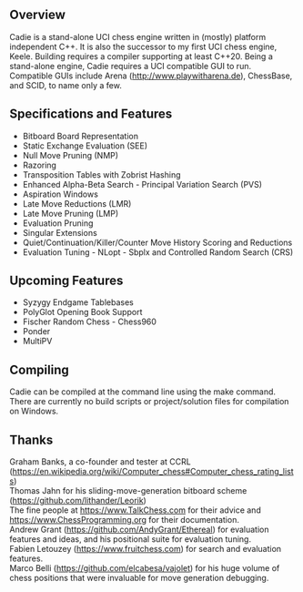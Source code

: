## Overview

Cadie is a stand-alone UCI chess engine written in (mostly) platform independent C++. It is also the successor to my first UCI chess engine, Keele. Building requires a compiler supporting at least C++20. Being a stand-alone engine, Cadie requires a UCI compatible GUI to run. Compatible GUIs include Arena (http://www.playwitharena.de), ChessBase, and SCID, to name only a few.

## Specifications and Features
- Bitboard Board Representation
- Static Exchange Evaluation (SEE)
- Null Move Pruning (NMP)
- Razoring
- Transposition Tables with Zobrist Hashing
- Enhanced Alpha-Beta Search - Principal Variation Search (PVS)
- Aspiration Windows
- Late Move Reductions (LMR)
- Late Move Pruning (LMP)
- Evaluation Pruning
- Singular Extensions
- Quiet/Continuation/Killer/Counter Move History Scoring and Reductions
- Evaluation Tuning - NLopt - Sbplx and Controlled Random Search (CRS)

## Upcoming Features

- Syzygy Endgame Tablebases
- PolyGlot Opening Book Support
- Fischer Random Chess - Chess960
- Ponder
- MultiPV

## Compiling

Cadie can be compiled at the command line using the make command.  There are currently no build scripts or project/solution files for compilation on Windows.

## Thanks

Graham Banks, a co-founder and tester at CCRL (https://en.wikipedia.org/wiki/Computer_chess#Computer_chess_rating_lists)   
Thomas Jahn for his sliding-move-generation bitboard scheme (https://github.com/lithander/Leorik)   
The fine people at https://www.TalkChess.com for their advice and https://www.ChessProgramming.org for their documentation.   
Andrew Grant (https://github.com/AndyGrant/Ethereal) for evaluation features and ideas, and his positional suite for evaluation tuning.   
Fabien Letouzey (https://www.fruitchess.com) for search and evaluation features.   
Marco Belli (https://github.com/elcabesa/vajolet) for his huge volume of chess positions that were invaluable for move generation debugging.  


